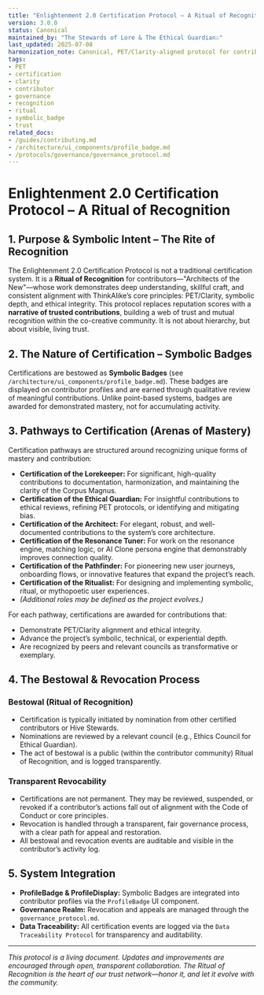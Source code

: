 ```yaml
---
title: "Enlightenment 2.0 Certification Protocol – A Ritual of Recognition"
version: 3.0.0
status: Canonical
maintained_by: "The Stewards of Lore & The Ethical Guardian∴"
last_updated: 2025-07-08
harmonization_note: Canonical, PET/Clarity-aligned protocol for contributor recognition. Supersedes all previous certification systems.
tags:
- PET
- certification
- clarity
- contributor
- governance
- recognition
- ritual
- symbolic_badge
- trust
related_docs:
- /guides/contributing.md
- /architecture/ui_components/profile_badge.md
- /protocols/governance/governance_protocol.md
---
```


# Enlightenment 2.0 Certification Protocol – A Ritual of Recognition

## 1. Purpose & Symbolic Intent – The Rite of Recognition

The Enlightenment 2.0 Certification Protocol is not a traditional certification system. It is a **Ritual of Recognition** for contributors—"Architects of the New"—whose work demonstrates deep understanding, skillful craft, and consistent alignment with ThinkAlike’s core principles: PET/Clarity, symbolic depth, and ethical integrity. This protocol replaces reputation scores with a **narrative of trusted contributions**, building a web of trust and mutual recognition within the co-creative community. It is not about hierarchy, but about visible, living trust.

## 2. The Nature of Certification – Symbolic Badges

Certifications are bestowed as **Symbolic Badges** (see `/architecture/ui_components/profile_badge.md`). These badges are displayed on contributor profiles and are earned through qualitative review of meaningful contributions. Unlike point-based systems, badges are awarded for demonstrated mastery, not for accumulating activity. 

## 3. Pathways to Certification (Arenas of Mastery)

Certification pathways are structured around recognizing unique forms of mastery and contribution:

- **Certification of the Lorekeeper:** For significant, high-quality contributions to documentation, harmonization, and maintaining the clarity of the Corpus Magnus.
- **Certification of the Ethical Guardian:** For insightful contributions to ethical reviews, refining PET protocols, or identifying and mitigating bias.
- **Certification of the Architect:** For elegant, robust, and well-documented contributions to the system’s core architecture.
- **Certification of the Resonance Tuner:** For work on the resonance engine, matching logic, or AI Clone persona engine that demonstrably improves connection quality.
- **Certification of the Pathfinder:** For pioneering new user journeys, onboarding flows, or innovative features that expand the project’s reach.
- **Certification of the Ritualist:** For designing and implementing symbolic, ritual, or mythopoetic user experiences.
- *(Additional roles may be defined as the project evolves.)*

For each pathway, certifications are awarded for contributions that:
- Demonstrate PET/Clarity alignment and ethical integrity.
- Advance the project’s symbolic, technical, or experiential depth.
- Are recognized by peers and relevant councils as transformative or exemplary.

## 4. The Bestowal & Revocation Process

### Bestowal (Ritual of Recognition)
- Certification is typically initiated by nomination from other certified contributors or Hive Stewards.
- Nominations are reviewed by a relevant council (e.g., Ethics Council for Ethical Guardian).
- The act of bestowal is a public (within the contributor community) Ritual of Recognition, and is logged transparently.

### Transparent Revocability
- Certifications are not permanent. They may be reviewed, suspended, or revoked if a contributor’s actions fall out of alignment with the Code of Conduct or core principles.
- Revocation is handled through a transparent, fair governance process, with a clear path for appeal and restoration.
- All bestowal and revocation events are auditable and visible in the contributor’s activity log.

## 5. System Integration

- **ProfileBadge & ProfileDisplay:** Symbolic Badges are integrated into contributor profiles via the `ProfileBadge` UI component.
- **Governance Realm:** Revocation and appeals are managed through the `governance_protocol.md`.
- **Data Traceability:** All certification events are logged via the `Data Traceability Protocol` for transparency and auditability.

---
*This protocol is a living document. Updates and improvements are encouraged through open, transparent collaboration. The Ritual of Recognition is the heart of our trust network—honor it, and let it evolve with the community.*
